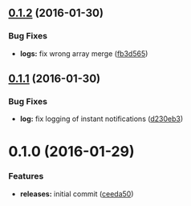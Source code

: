<a name="0.1.2"></a>
## [0.1.2](https://github.com/hypeJunction/Elgg-notifications_log/compare/0.1.1...v0.1.2) (2016-01-30)


### Bug Fixes

* **logs:** fix wrong array merge ([fb3d565](https://github.com/hypeJunction/Elgg-notifications_log/commit/fb3d565))



<a name="0.1.1"></a>
## [0.1.1](https://github.com/hypeJunction/Elgg-notifications_log/compare/0.1.0...v0.1.1) (2016-01-30)


### Bug Fixes

* **log:** fix logging of instant notifications ([d230eb3](https://github.com/hypeJunction/Elgg-notifications_log/commit/d230eb3))



<a name="0.1.0"></a>
# 0.1.0 (2016-01-29)


### Features

* **releases:** initial commit ([ceeda50](https://github.com/hypeJunction/Elgg-notifications_log/commit/ceeda50))



